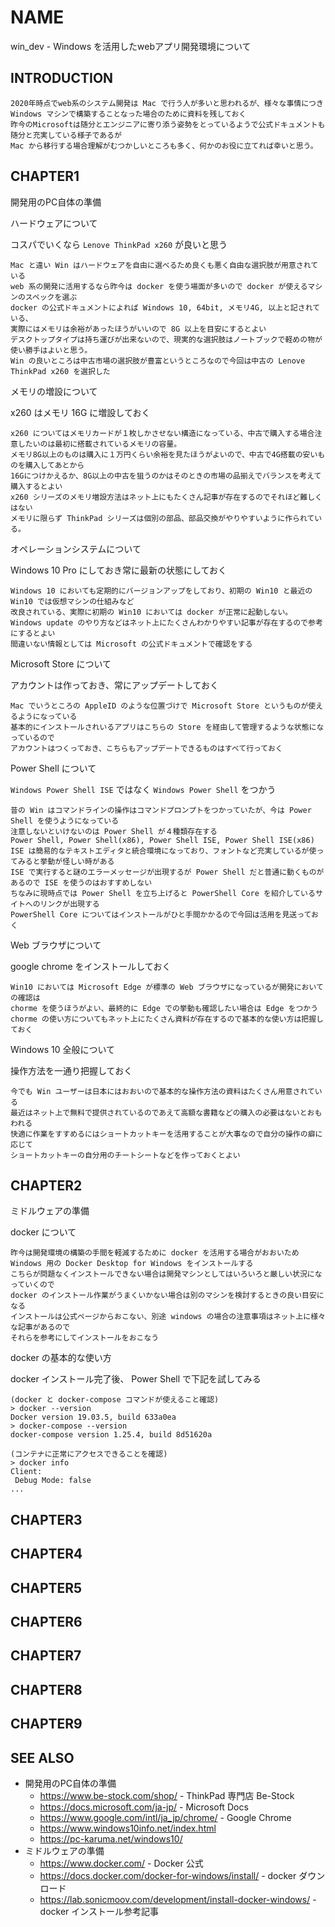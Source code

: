 # NAME

win_dev - Windows を活用したwebアプリ開発環境について

## INTRODUCTION

```text
2020年時点でweb系のシステム開発は Mac で行う人が多いと思われるが、様々な事情につき
Windows マシンで構築することなった場合のために資料を残しておく
昨今のMicrosoftは随分とエンジニアに寄り添う姿勢をとっているようで公式ドキュメントも随分と充実している様子であるが
Mac から移行する場合理解がむつかしいところも多く、何かのお役に立てれば幸いと思う。
```

## CHAPTER1

開発用のPC自体の準備

ハードウェアについて

コスパでいくなら `Lenove ThinkPad x260` が良いと思う

```text
Mac と違い Win はハードウェアを自由に選べるため良くも悪く自由な選択肢が用意されている
web 系の開発に活用するなら昨今は docker を使う場面が多いので docker が使えるマシンのスペックを選ぶ
docker の公式ドキュメントによれば Windows 10, 64bit, メモリ4G, 以上と記されている、
実際にはメモリは余裕があったほうがいいので 8G 以上を目安にするとよい
デスクトップタイプは持ち運びが出来ないので、現実的な選択肢はノートブックで軽めの物が使い勝手はよいと思う。
Win の良いところは中古市場の選択肢が豊富というところなので今回は中古の Lenove ThinkPad x260 を選択した
```

メモリの増設について

x260 はメモリ 16G に増設しておく

```text
x260 についてはメモリカードが１枚しかさせない構造になっている、中古で購入する場合注意したいのは最初に搭載されているメモリの容量。
メモリ8G以上のものは購入に１万円くらい余裕を見たほうがよいので、中古で4G搭載の安いものを購入してあとから
16Gにつけかえるか、8G以上の中古を狙うのかはそのときの市場の品揃えでバランスを考えて購入するとよい
x260 シリーズのメモリ増設方法はネット上にもたくさん記事が存在するのでそれほど難しくはない
メモリに限らず ThinkPad シリーズは個別の部品、部品交換がやりやすいように作られている。
```

オペレーションシステムについて

Windows 10 Pro にしておき常に最新の状態にしておく

```text
Windows 10 においても定期的にバージョンアップをしており、初期の Win10 と最近の Win10 では仮想マシンの仕組みなど
改良されている、実際に初期の Win10 においては docker が正常に起動しない。
Windows update のやり方などはネット上にたくさんわかりやすい記事が存在するので参考にするとよい
間違いない情報としては Microsoft の公式ドキュメントで確認をする
```

Microsoft Store について

アカウントは作っておき、常にアップデートしておく

```text
Mac でいうところの AppleID のような位置づけで Microsoft Store というものが使えるようになっている
基本的にインストールされいるアプリはこちらの Store を経由して管理するような状態になっているので
アカウントはつくっておき、こちらもアップデートできるものはすべて行っておく
```

Power Shell について

`Windows Power Shell ISE` ではなく `Windows Power Shell` をつかう

```text
昔の Win はコマンドラインの操作はコマンドプロンプトをつかっていたが、今は Power Shell を使うようになっている
注意しないといけないのは Power Shell が４種類存在する
Power Shell, Power Shell(x86), Power Shell ISE, Power Shell ISE(x86)
ISE は簡易的なテキストエディタと統合環境になっており、フォントなど充実しているが使ってみると挙動が怪しい時がある
ISE で実行すると謎のエラーメッセージが出現するが Power Shell だと普通に動くものがあるので ISE を使うのはおすすめしない
ちなみに現時点では Power Shell を立ち上げると PowerShell Core を紹介しているサイトへのリンクが出現する
PowerShell Core についてはインストールがひと手間かかるので今回は活用を見送っておく
```

Web ブラウザについて

google chrome をインストールしておく

```text
Win10 においては Microsoft Edge が標準の Web ブラウザになっているが開発においての確認は
chorme を使うほうがよい、最終的に Edge での挙動も確認したい場合は Edge をつかう
chorme の使い方についてもネット上にたくさん資料が存在するので基本的な使い方は把握しておく
```

Windows 10 全般について

操作方法を一通り把握しておく

```text
今でも Win ユーザーは日本にはおおいので基本的な操作方法の資料はたくさん用意されている
最近はネット上で無料で提供されているのであえて高額な書籍などの購入の必要はないとおもわれる
快適に作業をすすめるにはショートカットキーを活用することが大事なので自分の操作の癖に応じて
ショートカットキーの自分用のチートシートなどを作っておくとよい
```

## CHAPTER2

ミドルウェアの準備

docker について

```text
昨今は開発環境の構築の手間を軽減するために docker を活用する場合がおおいため
Windows 用の Docker Desktop for Windows をインストールする
こちらが問題なくインストールできない場合は開発マシンとしてはいろいろと厳しい状況になっていくので
docker のインストール作業がうまくいかない場合は別のマシンを検討するときの良い目安になる
インストールは公式ページからおこない、別途 windows の場合の注意事項はネット上に様々な記事があるので
それらを参考にしてインストールをおこなう
```

docker の基本的な使い方

docker インストール完了後、 Power Shell で下記を試してみる

```console
(docker と docker-compose コマンドが使えること確認)
> docker --version
Docker version 19.03.5, build 633a0ea
> docker-compose --version
docker-compose version 1.25.4, build 8d51620a

(コンテナに正常にアクセスできることを確認)
> docker info
Client:
 Debug Mode: false
...

```

## CHAPTER3

## CHAPTER4

## CHAPTER5

## CHAPTER6

## CHAPTER7

## CHAPTER8

## CHAPTER9

## SEE ALSO

- 開発用のPC自体の準備
  - <https://www.be-stock.com/shop/> - ThinkPad 専門店 Be-Stock
  - <https://docs.microsoft.com/ja-jp/> - Microsoft Docs
  - <https://www.google.com/intl/ja_jp/chrome/> - Google Chrome
  - <https://www.windows10info.net/index.html>
  - <https://pc-karuma.net/windows10/>
- ミドルウェアの準備
  - <https://www.docker.com/> - Docker 公式
  - <https://docs.docker.com/docker-for-windows/install/> - docker ダウンロード
  - <https://lab.sonicmoov.com/development/install-docker-windows/> - docker インストール参考記事
